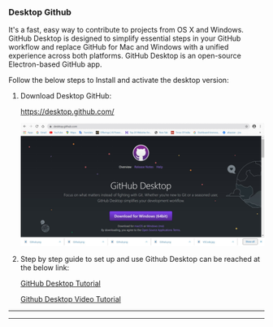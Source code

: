 ### **Desktop Github**

It's a fast, easy way to contribute to projects from OS X and Windows.
GitHub Desktop is designed to simplify essential steps in your GitHub workflow and replace GitHub for Mac and Windows with a unified experience across both platforms.
GitHub Desktop is an open-source Electron-based GitHub app.

Follow the below steps to Install and activate the desktop version:

1. Download Desktop GitHub:
   
    https://desktop.github.com/

    ![GitHub Desktop](../images/Initial-images/Desktop-Github/GitHub-Desktop.jpg)

2.  Step by step guide to set up and use Github Desktop can be reached at the below link:

    [GitHub Desktop Tutorial](https://help.github.com/en/desktop)    

    [Github Desktop Video Tutorial](https://www.youtube.com/watch?v=77W2JSL7-r8)


____
____





